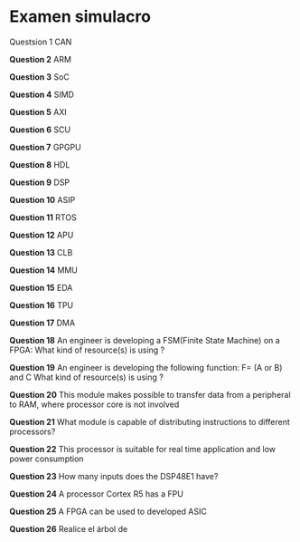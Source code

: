 # Examen simulacro

Questsion 1
CAN

**Question 2**
ARM

**Question 3**
SoC

**Question 4**
SIMD

**Question 5**
AXI

**Question 6**
SCU

**Question 7**
GPGPU

**Question 8**
HDL

**Question 9**
DSP

**Question 10**
ASIP

**Question 11**
RTOS

**Question 12**
APU

**Question 13**
CLB

**Question 14**
MMU

**Question 15**
EDA

**Question 16**
TPU

**Question 17**
DMA

**Question 18**
An engineer is developing a FSM(Finite State Machine) on a FPGA:
What kind of resource(s) is using ?

**Question 19**
An engineer is developing the following function:
F= (A or B) and C
What kind of resource(s) is using ?

**Question 20**
This module makes possible to transfer data from a peripheral to
RAM, where processor core is not involved

**Question 21**
What module is capable of distributing instructions to different
processors?

**Question 22**
This processor is suitable for real time application and low power
consumption

**Question 23**
How many inputs does the DSP48E1 have?

**Question 24**
A processor Cortex R5 has a FPU

**Question 25**
A FPGA can be used to developed ASIC

**Question 26**
Realice el árbol de 